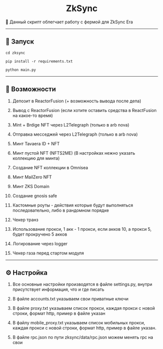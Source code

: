<h1 align="center">ZkSync</h1>

📍 Данный скрипт облегчает работу с фермой для ZkSync Era

---
<h2>🚀 Запуск</h2>

```
cd zksync

pip install -r requirements.txt

python main.py
```
---
<h2>🚨 Возможности</h2>

1) Депозит в ReactorFusion (+ возможность вывода после депа)

2) Вывод с ReactorFusion (если хотите оставить средства в ReactFusion на какое-то время)

3) Mint + Brdige NFT через L2Telegraph (только в arb nova)

4) Отправка месседжей через L2Telegraph (только в arb nova)

5) Минт Tavaera ID + NFT

6) Минт пустой NFT (NFTS2ME) (В настройках нежно указать коллекцию для минта)

7) Создание NFT коллекции в Omnisea

8) Минт MailZero NFT

9) Минт ZKS Domain

10) Создание gnosis safe

11) Кастомные роуты - действия которые будут выполняться последовательно, либо в рандомном порядке

12) Чекер транз

13) Использование прокси, 1 акк - 1 прокси, если акков 10, а прокси 5, будет прокручено 5 акков

14) Логирование через logger

15) Чекер газа перед стартом модуля

---
<h2>⚙️ Настройка</h2>

1) Все основные настройки производятся в файле settings.py, внутри присутствует информация, что и где писать

2) В файле accounts.txt указываем свои приватные ключи

3) В файле proxy.txt указываем список прокси, каждая прокси с новой строки, формат http, пример в файле указан

4) В файлу mobile_proxy.txt указываем список мобильных прокси, каждая прокси с новой строки, формат http, пример в файле указан.

4) В файле rpc.json по пути zksync/data/rpc.json можем менять rpc на свои
